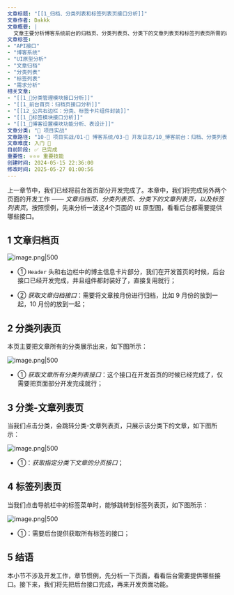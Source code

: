```yaml
---
文章标题: "[[1_归档、分类列表和标签列表页接口分析]]" 
文章作者: Dakkk
文章概要: |
  文章主要分析博客系统前台的归档页、分类列表页、分类下的文章列表页和标签列表页所需的后台API接口。根据UI原型，明确了获取文章归档、文章分类、指定分类文章分页及所有标签的接口需求，为后续开发奠定基础。
文章标签:
- "API接口"
- "博客系统"
- "UI原型分析"
- "文章归档"
- "分类列表"
- "标签列表"
- "需求分析"
相关文章:
- "[[1_📕分类管理模块接口分析]]"
- "[[1_前台首页：归档页接口分析]]"
- "[[12_公共右边栏：分类、标签卡片组件封装]]"
- "[[1_📕标签模块接口分析]]"
- "[[1_📕博客设置模块功能分析、表设计]]"
文章分类: "🚀 项目实战"
文章路径: "10-🚀 项目实战/01-📝 博客系统/03-📝 开发日志/10_博客前台：归档、分类列表、标签列表页面开发/1_归档、分类列表和标签列表页接口分析.md"
文章难度: 入门 🌱
目前阶段: ✅ 已完成
重要性: ⭐⭐⭐ 重要技能
创建时间: 2024-05-15 22:36:00
修改时间: 2025-05-27 01:00:56
---
```


上一章节中，我们已经将前台首页部分开发完成了。本章中，我们将完成另外两个页面的开发工作 —— _文章归档页、分类列表页、分类下的文章列表页，以及标签列表页_。按照惯例，先来分析一波这4个页面的 `UI` 原型图，看看后台都需要提供哪些接口。

## 1 文章归档页

![image.png|500](https://my-obsidian-image.oss-cn-guangzhou.aliyuncs.com/2024/05/f1a5152f070082f152af1341b22b2bb4.png)

- ① `Header` 头和右边栏中的博主信息卡片部分，我们在开发首页的时候，后台接口已经开发完成，并且组件都封装好了，直接复用就行；

- ② _获取文章归档接口_：需要将文章按月份进行归档，比如 9 月份的放到一起，10 月份的放到一起；
  
## 2 分类列表页

本页主要把文章所有的分类展示出来，如下图所示：

![image.png|500](https://my-obsidian-image.oss-cn-guangzhou.aliyuncs.com/2024/05/34b96c1d88d3b66dfde57ef2e98e8f53.png)

- ① _获取文章所有分类列表接口_：这个接口在开发首页的时候已经完成了，仅需要把页面部分开发完成就行；

## 3 分类-文章列表页

当我们点击分类，会跳转分类-文章列表页，只展示该分类下的文章，如下图所示：

![image.png|500](https://my-obsidian-image.oss-cn-guangzhou.aliyuncs.com/2024/05/7eb86eb65dd0577b31717968967dadbc.png)

- ①：_获取指定分类下文章的分页接口_；

## 4 标签列表页

当我们点击导航栏中的标签菜单时，能够跳转到标签列表页，如下图所示：

![image.png|500](https://my-obsidian-image.oss-cn-guangzhou.aliyuncs.com/2024/05/4ebc7bde44a2c09191b4b8ff0b2e52a9.png)

- ①：需要后台提供获取所有标签的接口；

## 5 结语

本小节不涉及开发工作，章节惯例，先分析一下页面，看看后台需要提供哪些接口。接下来，我们将先把后台接口完成，再来开发页面功能。
